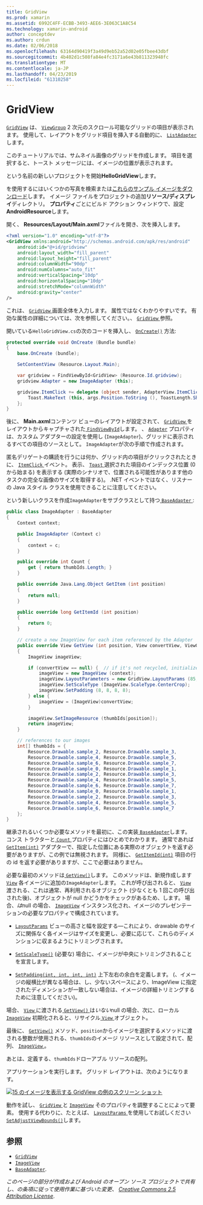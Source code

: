 ```yaml
---
title: GridView
ms.prod: xamarin
ms.assetid: 6992C4FF-ECBB-3493-AEE6-3E063C1A8C54
ms.technology: xamarin-android
author: conceptdev
ms.author: crdun
ms.date: 02/06/2018
ms.openlocfilehash: 63164d90419f3a49d9eb52a52d02e05fbee43dbf
ms.sourcegitcommit: 4b402d1c508fa84e4fc3171a6e43b811323948fc
ms.translationtype: MT
ms.contentlocale: ja-JP
ms.lasthandoff: 04/23/2019
ms.locfileid: "61310258"
---
```

# <a name="gridview"></a>GridView

[`GridView`](https://developer.xamarin.com/api/type/Android.Widget.GridView/) は、 [`ViewGroup`](https://developer.xamarin.com/api/type/Android.Views.ViewGroup/)
2 次元のスクロール可能なグリッドの項目が表示されます。 使用して、レイアウトをグリッド項目を挿入する自動的に、 [ `ListAdapter`](https://developer.xamarin.com/api/property/Android.App.ListActivity.ListAdapter/)します。

このチュートリアルでは、サムネイル画像のグリッドを作成します。 項目を選択すると、トースト メッセージには、イメージの位置が表示されます。

という名前の新しいプロジェクトを開始**HelloGridView**します。

を使用するにはいくつかの写真を検索または[これらのサンプル イメージをダウンロード](https://developer.android.com/shareables/sample_images.zip)します。 イメージ ファイルをプロジェクトの追加**リソース/ディスプレイ**ディレクトリ。 **プロパティ**ごとにビルド アクション ウィンドウで、設定**AndroidResource**します。

開く、 **Resources/Layout/Main.axml**ファイルを開き、次を挿入します。

```xml
<?xml version="1.0" encoding="utf-8"?>
<GridView xmlns:android="http://schemas.android.com/apk/res/android"
    android:id="@+id/gridview"
    android:layout_width="fill_parent"
    android:layout_height="fill_parent"
    android:columnWidth="90dp"
    android:numColumns="auto_fit"
    android:verticalSpacing="10dp"
    android:horizontalSpacing="10dp"
    android:stretchMode="columnWidth"
    android:gravity="center"
/>
```

これは、 [ `GridView` ](https://developer.xamarin.com/api/type/Android.Widget.GridView/)画面全体を入力します。 属性ではなくわかりやすいです。 有効な属性の詳細については、次を参照してください。、 [ `GridView` ](https://developer.xamarin.com/api/type/Android.Widget.GridView/)参照。

開いている`HelloGridView.cs`の次のコードを挿入し、 [`OnCreate()`](https://developer.xamarin.com/api/member/Android.App.Activity.OnCreate/p/Android.OS.Bundle/)
方法:

```csharp
protected override void OnCreate (Bundle bundle)
{
    base.OnCreate (bundle);

    SetContentView (Resource.Layout.Main);

    var gridview = FindViewById<GridView> (Resource.Id.gridview);
    gridview.Adapter = new ImageAdapter (this);

    gridview.ItemClick += delegate (object sender, AdapterView.ItemClickEventArgs args) {
        Toast.MakeText (this, args.Position.ToString (), ToastLength.Short).Show ();
    };
}
```

後に、 **Main.axml**コンテンツ ビューのレイアウトが設定されて、 [ `GridView` ](https://developer.xamarin.com/api/type/Android.Widget.GridView/)をレイアウトからキャプチャされた[ `FindViewById`](https://developer.xamarin.com/api/member/Android.App.Activity.FindViewById/)します。 、 [`Adapter`](https://developer.xamarin.com/api/property/Android.Widget.AdapterView.RawAdapter/)
プロパティは、カスタム アダプターの設定を使用し (`ImageAdapter`)、グリッドに表示されるすべての項目のソースとして。 `ImageAdapter`が次の手順で作成されます。

匿名デリゲートの購読を行うには何か、グリッド内の項目がクリックされたときに、 [ `ItemClick` ](https://developer.xamarin.com/api/event/Android.Widget.AdapterView.ItemClick/)イベント。
表示、 [ `Toast` ](https://developer.xamarin.com/api/type/Android.Widget.Toast/)選択された項目のインデックス位置 (0 から始まる) を表示する (実際のシナリオで、位置される可能性があります他のタスクの完全な画像のサイズを取得する)。 .NET イベントではなく、リスナーの Java スタイル クラスを使用できることに注意してください。

という新しいクラスを作成`ImageAdapter`をサブクラスとして持つ[ `BaseAdapter` ](https://developer.xamarin.com/api/type/Android.Widget.BaseAdapter/):

```csharp
public class ImageAdapter : BaseAdapter
{
    Context context;

    public ImageAdapter (Context c)
    {
        context = c;
    }

    public override int Count {
        get { return thumbIds.Length; }
    }

    public override Java.Lang.Object GetItem (int position)
    {
        return null;
    }

    public override long GetItemId (int position)
    {
        return 0;
    }

    // create a new ImageView for each item referenced by the Adapter
    public override View GetView (int position, View convertView, ViewGroup parent)
    {
        ImageView imageView;

        if (convertView == null) {  // if it's not recycled, initialize some attributes
            imageView = new ImageView (context);
            imageView.LayoutParameters = new GridView.LayoutParams (85, 85);
            imageView.SetScaleType (ImageView.ScaleType.CenterCrop);
            imageView.SetPadding (8, 8, 8, 8);
        } else {
            imageView = (ImageView)convertView;
        }

        imageView.SetImageResource (thumbIds[position]);
        return imageView;
    }

    // references to our images
    int[] thumbIds = {
        Resource.Drawable.sample_2, Resource.Drawable.sample_3,
        Resource.Drawable.sample_4, Resource.Drawable.sample_5,
        Resource.Drawable.sample_6, Resource.Drawable.sample_7,
        Resource.Drawable.sample_0, Resource.Drawable.sample_1,
        Resource.Drawable.sample_2, Resource.Drawable.sample_3,
        Resource.Drawable.sample_4, Resource.Drawable.sample_5,
        Resource.Drawable.sample_6, Resource.Drawable.sample_7,
        Resource.Drawable.sample_0, Resource.Drawable.sample_1,
        Resource.Drawable.sample_2, Resource.Drawable.sample_3,
        Resource.Drawable.sample_4, Resource.Drawable.sample_5,
        Resource.Drawable.sample_6, Resource.Drawable.sample_7
    };
}
```

継承されるいくつか必要なメソッドを最初に、この実装[ `BaseAdapter`](https://developer.xamarin.com/api/type/Android.Widget.BaseAdapter/)します。 コンス トラクターと[ `Count` ](https://developer.xamarin.com/api/property/Android.Widget.BaseAdapter.Count/)プロパティにはひとめでわかります。 通常であれば [`GetItem(int)`](https://developer.xamarin.com/api/member/Android.Widget.BaseAdapter.GetItem/)
アダプターで、指定した位置にある実際のオブジェクトを返す必要がありますが、この例では無視されます。 同様に、 [`GetItemId(int)`](https://developer.xamarin.com/api/member/Android.Widget.BaseAdapter.GetItemId/)
項目の行の id を返す必要がありますが、ここで必要はありません。

必要な最初のメソッドは[ `GetView()`](https://developer.xamarin.com/api/member/Android.Widget.BaseAdapter.GetView/)します。
このメソッドは、新規作成します [`View`](https://developer.xamarin.com/api/type/Android.Views.View/)
各イメージに追加の`ImageAdapter`します。 これが呼び出されると、 [`View`](https://developer.xamarin.com/api/type/Android.Views.View/)
渡される、これは通常、再利用されるオブジェクト (少なくとも 1 回この呼び出された後)、オブジェクトが null かどうかをチェックがあるため、します。 場合、*は*null の場合、 [`ImageView`](https://developer.xamarin.com/api/type/Android.Widget.ImageView/)
インスタンス化され、イメージのプレゼンテーションの必要なプロパティで構成されています。

- [`LayoutParams`](https://developer.xamarin.com/api/property/Android.Views.View.LayoutParameters/) ビューの高さと幅を設定する&mdash;これにより、drawable のサイズに関係なく各イメージはサイズを変更し、必要に応じて、これらのディメンションに収まるようにトリミングされます。

- [`SetScaleType()`](https://developer.xamarin.com/api/member/Android.Widget.ImageView.SetScaleType/) (必要な) 場合に、イメージが中央にトリミングされることを宣言します。

- [`SetPadding(int, int, int, int)`](https://developer.xamarin.com/api/member/Android.Views.View.SetPadding/) 上下左右の余白を定義します。 (、イメージの縦横比が異なる場合は、し、少ないスペースにより、ImageView に指定されたディメンションが一致しない場合は、イメージの詳細トリミングするために注意してください)。

場合、 [ `View` ](https://developer.xamarin.com/api/type/Android.Views.View/)に渡される[ `GetView()` ](https://developer.xamarin.com/api/member/Android.Widget.BaseAdapter.GetView/)は*いない*null の場合、次に、ローカル [`ImageView`](https://developer.xamarin.com/api/type/Android.Widget.ImageView/)
初期化されると、リサイクル[ `View` ](https://developer.xamarin.com/api/type/Android.Views.View/)オブジェクト。

最後に、 [`GetView()`](https://developer.xamarin.com/api/member/Android.Widget.BaseAdapter.GetView/)
メソッド、`position`からイメージを選択するメソッドに渡される整数が使用される、`thumbIds`のイメージ リソースとして設定されて、配列、 [ `ImageView` ](https://developer.xamarin.com/api/type/Android.Widget.ImageView/)。

あとは、定義する、`thumbIds`ドローアブル リソースの配列。

アプリケーションを実行します。 グリッド レイアウトは、次のようになります。

[![15 のイメージを表示する GridView の例のスクリーン ショット](grid-view-images/helloviews4.png)](grid-view-images/helloviews4.png#lightbox)

動作を試し、 [ `GridView` ](https://developer.xamarin.com/api/type/Android.Widget.GridView/)と [`ImageView`](https://developer.xamarin.com/api/type/Android.Widget.ImageView/)
そのプロパティを調整することによって要素。 使用する代わりに、たとえば、 [ `LayoutParams` ](https://developer.xamarin.com/api/property/Android.Views.View.LayoutParameters/)を使用してお試しください[ `SetAdjustViewBounds()`](https://developer.xamarin.com/api/member/Android.Widget.ImageView.SetAdjustViewBounds/)します。


## <a name="references"></a>参照

-   [`GridView`](https://developer.xamarin.com/api/type/Android.Widget.GridView/) 
-   [`ImageView`](https://developer.xamarin.com/api/type/Android.Widget.ImageView/)
-   [`BaseAdapter`](https://developer.xamarin.com/api/type/Android.Widget.BaseAdapter/).

*このページの部分が作成および Android のオープン ソース プロジェクトで共有し、の条項に従って使用作業に基づいた変更、*
[*Creative Commons 2.5 Attribution License*](http://creativecommons.org/licenses/by/2.5/).
